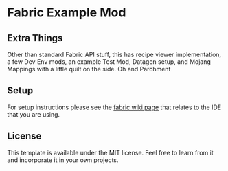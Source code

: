 # Fabric Example Mod

## Extra Things

Other than standard Fabric API stuff, this has recipe viewer implementation, a few Dev Env mods, an example Test Mod, Datagen setup,
and Mojang Mappings with a little quilt on the side.  Oh and Parchment

## Setup

For setup instructions please see the [fabric wiki page](https://fabricmc.net/wiki/tutorial:setup) that relates to the IDE that you are using.

## License

This template is available under the MIT license. Feel free to learn from it and incorporate it in your own projects.
